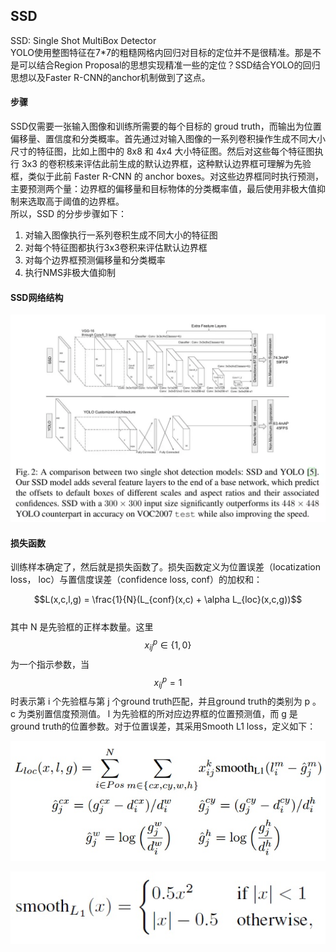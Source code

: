 ## SSD

SSD: Single Shot MultiBox Detector  
YOLO使用整图特征在7\*7的粗糙网格内回归对目标的定位并不是很精准。那是不是可以结合Region Proposal的思想实现精准一些的定位？SSD结合YOLO的回归思想以及Faster R-CNN的anchor机制做到了这点。

#### 步骤

SSD仅需要一张输入图像和训练所需要的每个目标的 groud truth，而输出为位置偏移量、置信度和分类概率。首先通过对输入图像的一系列卷积操作生成不同大小尺寸的特征图，比如上图中的 8x8 和 4x4 大小特征图。然后对这些每个特征图执行 3x3 的卷积核来评估此前生成的默认边界框，这种默认边界框可理解为先验框，类似于此前 Faster R-CNN 的 anchor boxes。对这些边界框同时执行预测，主要预测两个量：边界框的偏移量和目标物体的分类概率值，最后使用非极大值抑制来选取高于阈值的边界框。  
所以，SSD 的分步步骤如下：  
1. 对输入图像执行一系列卷积生成不同大小的特征图  
2. 对每个特征图都执行3x3卷积来评估默认边界框  
3. 对每个边界框预测偏移量和分类概率  
4. 执行NMS非极大值抑制

#### SSD网络结构

![](/assets/SSD_Net_Structure.png)

#### 损失函数

训练样本确定了，然后就是损失函数了。损失函数定义为位置误差（locatization loss， loc）与置信度误差（confidence loss, conf）的加权和：

$$L(x,c,l,g) = \frac{1}{N}(L_{conf}(x,c) + \alpha L_{loc}(x,c,g))$$  
其中 N 是先验框的正样本数量。这里 $$x^p_{ij}\in \{ 1,0 \} $$为一个指示参数，当 $$x^p_{ij}= 1 $$时表示第 i 个先验框与第 j 个ground truth匹配，并且ground truth的类别为 p 。 c 为类别置信度预测值。 l 为先验框的所对应边界框的位置预测值，而 g 是ground truth的位置参数。对于位置误差，其采用Smooth L1 loss，定义如下：

![](/assets/ssd_cost_loc.png)

![](/assets/ssd_cost_smo.png)

